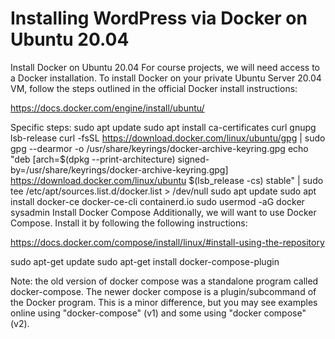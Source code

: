 # Installing WordPress via Docker on Ubuntu 20.04
Install Docker on Ubuntu 20.04
For course projects, we will need access to a Docker installation. To install Docker on your private Ubuntu Server 20.04 VM, follow the steps outlined in the official Docker install instructions: 

https://docs.docker.com/engine/install/ubuntu/ 

Specific steps:
sudo apt update
sudo apt install ca-certificates curl gnupg lsb-release
curl -fsSL https://download.docker.com/linux/ubuntu/gpg | sudo gpg --dearmor -o /usr/share/keyrings/docker-archive-keyring.gpg
echo "deb [arch=$(dpkg --print-architecture) signed-by=/usr/share/keyrings/docker-archive-keyring.gpg] https://download.docker.com/linux/ubuntu $(lsb_release -cs) stable" | sudo tee /etc/apt/sources.list.d/docker.list > /dev/null
sudo apt update
sudo apt install docker-ce docker-ce-cli containerd.io
sudo usermod -aG docker sysadmin
Install Docker Compose
Additionally, we will want to use Docker Compose. Install it by following the following instructions:

https://docs.docker.com/compose/install/linux/#install-using-the-repository

sudo apt-get update
sudo apt-get install docker-compose-plugin


Note: the old version of docker compose was a standalone program called docker-compose. The newer docker compose is a plugin/subcommand of the Docker program. This is a minor difference, but you may see examples online using "docker-compose" (v1) and some using "docker compose" (v2).
